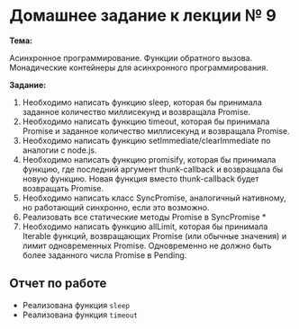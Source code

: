 # Домашнее задание к лекции № 9

**Тема:**

Асинхронное программирование. Функции обратного вызова. Монадические контейнеры для асинхронного программирования.

**Задание:**

1. Необходимо написать функцию sleep, которая бы принимала заданное количество миллисекунд и возвращала Promise.
2. Необходимо написать функцию timeout, которая бы принимала Promise и заданное количество миллисекунд и возвращала Promise.
3. Необходимо написать функцию setImmediate/clearImmediate по аналогии с node.js.
4. Необходимо написать функцию promisify, которая бы принимала функцию, где последний аргумент thunk-callback и возвращала бы новую функцию. Новая функция вместо thunk-callback будет возвращать Promise.
5. Необходимо написать класс SyncPromise, аналогичный нативному, но работающий синхронно, если это возможно.
6. Реализовать все статические методы Promise в SyncPromise *
7. Необходимо написать функцию allLimit, которая бы принимала Iterable функций, возвращающих Promise (или обычные значения) и лимит одновременных Promise. Одновременно не должно быть более заданного числа Promise в Pending.

## Отчет по работе

- Реализована функция `sleep`
- Реализована функция `timeout`
